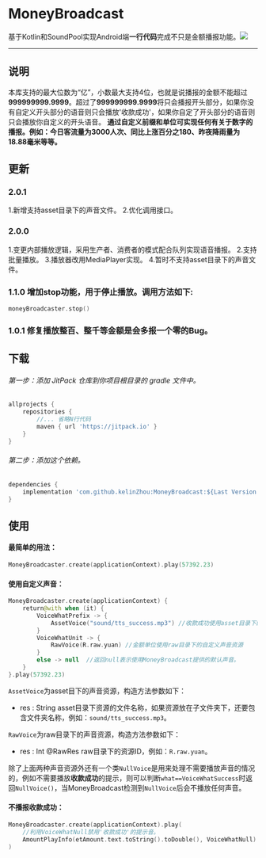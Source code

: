 # MoneyBroadcast
基于Kotlin和SoundPool实现Android端**一行代码**完成不只是金额播报功能。[![](https://jitpack.io/v/kelinZhou/MoneyBroadcast.svg)](https://jitpack.io/#kelinZhou/MoneyBroadcast)

* * *

## 说明
本库支持的最大位数为“亿”，小数最大支持4位，也就是说播报的金额不能超过**999999999.9999**。超过了**999999999.9999**将只会播报开头部分，如果你没有自定义开头部分的语音则只会播放'收款成功'，如果你自定了开头部分的语音则只会播放你自定义的开头语音。
**通过自定义前缀和单位可实现任何有关于数字的播报。例如：今日客流量为3000人次、同比上涨百分之180、昨夜降雨量为18.88毫米等等。**

## 更新

### 2.0.1
1.新增支持asset目录下的声音文件。
2.优化调用接口。

### 2.0.0
1.变更内部播放逻辑，采用生产者、消费者的模式配合队列实现语音播报。 
2.支持批量播放。
3.播放器改用MediaPlayer实现。
4.暂时不支持asset目录下的声音文件。

### 1.1.0 增加stop功能，用于停止播放。调用方法如下:
```kotlin
moneyBroadcaster.stop()
```

### 1.0.1 修复播放整百、整千等金额是会多报一个零的Bug。

## 下载

###### 第一步：添加 JitPack 仓库到你项目根目录的 gradle 文件中。
```groovy
allprojects {
    repositories {
        //... 省略N行代码
        maven { url 'https://jitpack.io' }
    }
}
```
###### 第二步：添加这个依赖。
```groovy
dependencies {
    implementation 'com.github.kelinZhou:MoneyBroadcast:${Last Version Here!}'
}
```

## 使用

#### 最简单的用法：
```kotlin
MoneyBroadcaster.create(applicationContext).play(57392.23)
```

#### 使用自定义声音：

```kotlin
MoneyBroadcaster.create(applicationContext) {
    return@with when (it) {
        VoiceWhatPrefix -> {
            AssetVoice("sound/tts_success.mp3") //收款成功使用asset目录下的自定义声音资源
        }
        VoiceWhatUnit -> {
            RawVoice(R.raw.yuan) //金额单位使用raw目录下的自定义声音资源
        }
        else -> null  //返回null表示使用MoneyBroadcast提供的默认声音。
    }
}.play(57392.23)
```

```AssetVoice```为asset目下的声音资源，构造方法参数如下：

 * res : String             asset目录下资源的文件名称，如果资源放在子文件夹下，还要包含文件夹名称，例如：```sound/tts_success.mp3```。

```RawVoice```为raw目录下的声音资源，构造方法参数如下：

 * res : Int   @RawRes	  raw目录下的资源ID，例如：```R.raw.yuan```。

除了上面两种声音资源外还有一个类```NullVoice```是用来处理不需要播放声音的情况的，例如不需要播放**收款成功**的提示，则可以判断```what==VoiceWhatSuccess```时返回```NullVoice()```，当MoneyBroadcast检测到```NullVoice```后会不播放任何声音。

#### 不播报收款成功：

```kotlin
MoneyBroadcaster.create(applicationContext).play(
  	//利用VoiceWhatNull禁用'收款成功'的提示音。
    AmountPlayInfo(etAmount.text.toString().toDouble(), VoiceWhatNull)
)
```